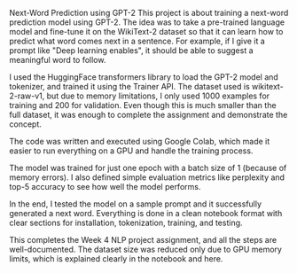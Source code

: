 Next-Word Prediction using GPT-2
This project is about training a next-word prediction model using GPT-2. The idea was to take a pre-trained language model and fine-tune it on the WikiText-2 dataset so that it can learn how to predict what word comes next in a sentence. For example, if I give it a prompt like "Deep learning enables", it should be able to suggest a meaningful word to follow.

I used the HuggingFace transformers library to load the GPT-2 model and tokenizer, and trained it using the Trainer API. The dataset used is wikitext-2-raw-v1, but due to memory limitations, I only used 1000 examples for training and 200 for validation. Even though this is much smaller than the full dataset, it was enough to complete the assignment and demonstrate the concept.

The code was written and executed using Google Colab, which made it easier to run everything on a GPU and handle the training process.

The model was trained for just one epoch with a batch size of 1 (because of memory errors). I also defined simple evaluation metrics like perplexity and top-5 accuracy to see how well the model performs.

In the end, I tested the model on a sample prompt and it successfully generated a next word. Everything is done in a clean notebook format with clear sections for installation, tokenization, training, and testing.

This completes the Week 4 NLP project assignment, and all the steps are well-documented. The dataset size was reduced only due to GPU memory limits, which is explained clearly in the notebook and here.


